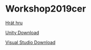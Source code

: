 # Workshop2019cer
[Hrát hru](https://4zstrinec-workshopy.github.io/Workshop2019cer/GameBuild/index.html)

[Unity Download](https://store.unity.com/download)

[Visual Studio Download](https://visualstudio.microsoft.com/downloads/)
